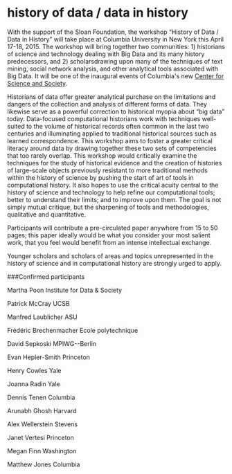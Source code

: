 history of data / data in history
=================================

With the support of the Sloan Foundation, the workshop  “History of Data / Data in History” will take place at Columbia University in New York this April 17-18, 2015. The workshop will bring together two communities: 1) historians of science and technology dealing with Big Data and its many history predecessors, and 2) scholarsdrawing upon many of the techniques of text mining, social network analysis, and other analytical tools associated with Big Data. It will be one of the inaugural events of Columbia's new [Center for Science and Society](http://scienceandsociety.columbia.edu/).

Historians of data offer greater analytical purchase on the limitations and dangers of the collection and analysis of different forms of data. They likewise serve as a powerful correction to historical myopia about “big data” today. Data-focused computational historians work with techniques well-suited to the volume of historical records often common in the last two centuries and illuminating applied to traditional historical sources such as learned correspondence. This workshop aims to foster a greater critical literacy around data by drawing together these two sets of competencies that too rarely overlap. This workshop would critically examine the techniques for the study of historical evidence and the creation of histories of large-scale objects previously resistant to more traditional methods within the history of science by pushing the start of art of tools in computational history.  It also hopes to use the critical acuity central to the history of science and technology to help refine our computational tools; better to understand their limits; and to improve upon them. The goal is not simply mutual critique, but the sharpening of tools and methodologies, qualitative and quantitative.

Participants will contribute a pre-circulated paper anywhere from 15 to 50 pages; this paper ideally would be what you consider your most salient work, that you feel would benefit from an intense intellectual exchange.

Younger scholars and scholars of areas and topics unrepresented in the history of science and in computational history are strongly urged to apply.

###Confirmed participants

Martha Poon	Institute for Data & Society

Patrick McCray	UCSB

Manfred	Laublicher	ASU

Frédéric Brechenmacher	Ecole polytechnique

David	Sepkoski	MPIWG--Berlin

Evan Hepler-Smith	Princeton

Henry	Cowles	Yale

Joanna Radin	Yale

Dennis Tenen	Columbia

Arunabh	Ghosh	Harvard

Alex Wellerstein	Stevens

Janet Vertesi   Princeton

Megan Finn   Washington

Matthew Jones Columbia
